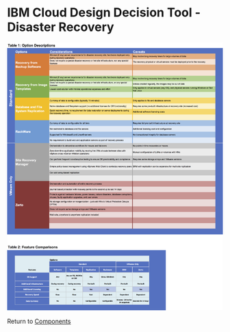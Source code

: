 # IBM Cloud Design Decision Tool - Disaster Recovery

![Options](/images/disaster_recovery.png)

Return to [Components](/README.md)
